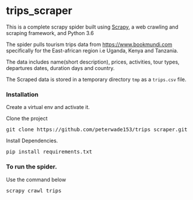 # trips_scraper

This is a complete scrapy spider built using [Scrapy](https://docs.scrapy.org/en/latest/index.html), a web crawling and scraping framework, and Python 3.6 

The spider pulls tourism trips data from https://www.bookmundi.com specifically for the East-african region i.e Uganda, Kenya and Tanzania.

The data includes name(short description), prices, activities, tour types, departures dates, duration days and country.

The Scraped data is stored in a temporary directory `tmp` as a `trips.csv` file.

### Installation

Create a virtual env and activate it.

Clone the project
<pre>
git clone https://github.com/peterwade153/trips_scraper.git
</pre>

Install Dependencies.

<pre>
pip install requirements.txt
</pre>

### To run the spider.
Use the command below
<pre>
scrapy crawl trips
</pre>
